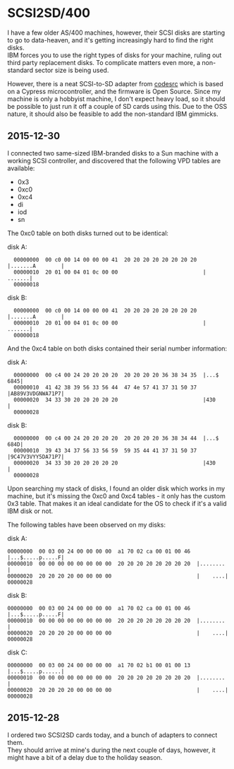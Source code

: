 # SCSI2SD/400

I have a few older AS/400 machines, however, their SCSI disks are starting to 
go to data-heaven, and it's getting increasingly hard to find the right disks.  
IBM forces you to use the right types of disks for your machine, ruling out 
third party replacement disks. To complicate matters even more, a non-standard 
sector size is being used.

However, there is a neat SCSI-to-SD adapter from [codesrc](
http://www.codesrc.com/mediawiki/index.php?title=SCSI2SD) which is based on a 
Cypress microcontroller, and the firmware is Open Source. Since my machine is 
only a hobbyist machine, I don't expect heavy load, so it should be possible to 
just run it off a couple of SD cards using this. Due to the OSS nature, it 
should also be feasible to add the non-standard IBM gimmicks.

## 2015-12-30

I connected two same-sized IBM-branded disks to a Sun machine with a working 
SCSI controller, and discovered that the following VPD tables are available:

* 0x3
* 0xc0
* 0xc4
* di
* iod
* sn

The 0xc0 table on both disks turned out to be identical:

disk A:
```
  00000000  00 c0 00 14 00 00 00 41  20 20 20 20 20 20 20 20  |.......A        |
  00000010  20 01 00 04 01 0c 00 00                           | .......|
  00000018
```
disk B:
```
  00000000  00 c0 00 14 00 00 00 41  20 20 20 20 20 20 20 20  |.......A        |
  00000010  20 01 00 04 01 0c 00 00                           | .......|
  00000018
```
And the 0xc4 table on both disks contained their serial number information:

disk A:
```
  00000000  00 c4 00 24 20 20 20 20  20 20 20 20 36 38 34 35  |...$        6845|
  00000010  41 42 38 39 56 33 56 44  47 4e 57 41 37 31 50 37  |AB89V3VDGNWA71P7|
  00000020  34 33 30 20 20 20 20 20                           |430     |
  00000028
```

disk B:
```
  00000000  00 c4 00 24 20 20 20 20  20 20 20 20 36 38 34 44  |...$        684D|
  00000010  39 43 34 37 56 33 56 59  59 35 44 41 37 31 50 37  |9C47V3VYY5DA71P7|
  00000020  34 33 30 20 20 20 20 20                           |430     |
  00000028
```

Upon searching my stack of disks, I found an older disk which works in my machine, but it's missing the 0xc0 and 0xc4 tables - it only has the custom 0x3 table. That makes it an ideal candidate for the OS to check if it's a valid IBM disk or not.

The following tables have been observed on my disks:

disk A:
```
00000000  00 03 00 24 00 00 00 00  a1 70 02 ca 00 01 00 46  |...$.....p.....F|
00000010  00 00 00 00 00 00 00 00  20 20 20 20 20 20 20 20  |........        |
00000020  20 20 20 20 00 00 00 00                           |    ....|
00000028
```

disk B:
```
00000000  00 03 00 24 00 00 00 00  a1 70 02 ca 00 01 00 46  |...$.....p.....F|
00000010  00 00 00 00 00 00 00 00  20 20 20 20 20 20 20 20  |........        |
00000020  20 20 20 20 00 00 00 00                           |    ....|
00000028
```

disk C:
```
00000000  00 03 00 24 00 00 00 00  a1 70 02 b1 00 01 00 13  |...$.....p......|
00000010  00 00 00 00 00 00 00 00  20 20 20 20 20 20 20 20  |........        |
00000020  20 20 20 20 00 00 00 00                           |    ....|
00000028
```


## 2015-12-28

I ordered two SCSI2SD cards today, and a bunch of adapters to connect them.  
They should arrive at mine's during the next couple of days, however, it might 
have a bit of a delay due to the holiday season.
